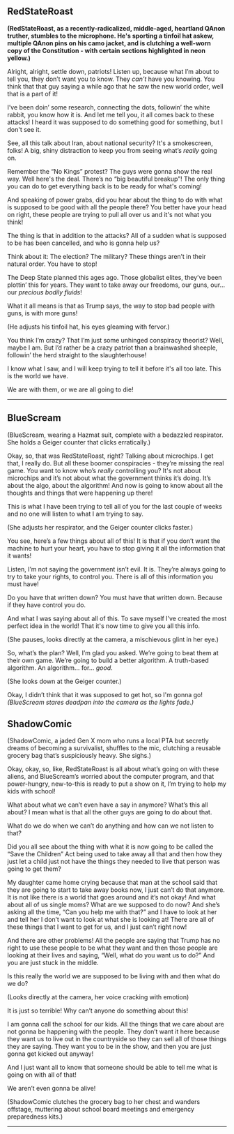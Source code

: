 ## RedStateRoast

**(RedStateRoast, as a recently-radicalized, middle-aged, heartland QAnon truther, stumbles to the microphone. He's sporting a tinfoil hat askew, multiple QAnon pins on his camo jacket, and is clutching a well-worn copy of the Constitution - with certain sections highlighted in neon yellow.)**

Alright, alright, settle down, patriots! Listen up, because what I’m about to tell you, they don’t want you to know. They *can’t* have you knowing. You think that that guy saying a while ago that he saw the new world order, well that is a part of it!

I’ve been doin’ some research, connecting the dots, followin’ the white rabbit, you know how it is. And let me tell you, it all comes back to these attacks! I heard it was supposed to do something good for something, but I don't see it.

See, all this talk about Iran, about national security? It's a smokescreen, folks! A big, shiny distraction to keep you from seeing what’s *really* going on. 

Remember the “No Kings” protest? The guys were gonna show the real way. Well here's the deal. There’s no “big beautiful breakup”! The only thing you can do to get everything back is to be ready for what's coming!

And speaking of power grabs, did you hear about the thing to do with what is supposed to be good with all the people there? You better have your head on right, these people are trying to pull all over us and it's not what you think!

The thing is that in addition to the attacks? All of a sudden what is supposed to be has been cancelled, and who is gonna help us?

Think about it: The election? The military? These things aren’t in their natural order. You have to stop! 

The Deep State planned this ages ago. Those globalist elites, they’ve been plottin’ this for years. They want to take away our freedoms, our guns, our… our *precious bodily fluids*!

What it all means is that as Trump says, the way to stop bad people with guns, is with more guns!

(He adjusts his tinfoil hat, his eyes gleaming with fervor.)

You think I’m crazy? That I’m just some unhinged conspiracy theorist? Well, maybe I am. But I’d rather be a crazy patriot than a brainwashed sheeple, followin’ the herd straight to the slaughterhouse!

I know what I saw, and I will keep trying to tell it before it's all too late. This is the world we have. 

We are with them, or we are all going to die!

---

## BlueScream

(BlueScream, wearing a Hazmat suit, complete with a bedazzled respirator. She holds a Geiger counter that clicks erratically.)

Okay, so, that was RedStateRoast, right? Talking about microchips. I get that, I really do. But all these boomer conspiracies - they’re missing the real game. You want to know who’s *really* controlling you? It's not about microchips and it’s not about what the government thinks it’s doing. It’s about the algo, about the algorithm! And now is going to know about all the thoughts and things that were happening up there!

This is what I have been trying to tell all of you for the last couple of weeks and no one will listen to what I am trying to say. 

(She adjusts her respirator, and the Geiger counter clicks faster.)

You see, here’s a few things about all of this! It is that if you don’t want the machine to hurt your heart, you have to stop giving it all the information that it wants!

Listen, I’m not saying the government isn’t evil. It is. They’re always going to try to take your rights, to control you. There is all of this information you must have! 

Do you have that written down? You must have that written down. Because if they have control you do.

And what I was saying about all of this. To save myself I’ve created the most perfect idea in the world! That it's now time to give you all this info.

(She pauses, looks directly at the camera, a mischievous glint in her eye.)

So, what’s the plan? Well, I’m glad you asked. We’re going to beat them at their own game. We’re going to build a better algorithm. A truth-based algorithm. An algorithm… for… *good*.

(She looks down at the Geiger counter.)

Okay, I didn’t think that it was supposed to get hot, so I'm gonna go!
*(BlueScream stares deadpan into the camera as the lights fade.)*

## ShadowComic

(ShadowComic, a jaded Gen X mom who runs a local PTA but secretly dreams of becoming a survivalist, shuffles to the mic, clutching a reusable grocery bag that’s suspiciously heavy. She sighs.)

Okay, okay, so, like, RedStateRoast is all about what’s going on with these aliens, and BlueScream’s worried about the computer program, and that power-hungry, new-to-this is ready to put a show on it, I’m trying to help my kids with school!

What about what we can’t even have a say in anymore? What’s this all about? I mean what is that all the other guys are going to do about that.

What do we do when we can’t do anything and how can we not listen to that?

Did you all see about the thing with what it is now going to be called the “Save the Children” Act being used to take away all that and then how they just let a child just not have the things they needed to live that person was going to get them?

My daughter came home crying because that man at the school said that they are going to start to take away books now, I just can’t do that anymore. It is not like there is a world that goes around and it’s not okay! And what about all of us single moms? What are we supposed to do now? And she’s asking all the time, “Can you help me with that?” and I have to look at her and tell her I don’t want to look at what she is looking at! There are all of these things that I want to get for us, and I just can’t right now!

And there are other problems! All the people are saying that Trump has no right to use these people to be what they want and then those people are looking at their lives and saying, “Well, what do you want us to do?” And you are just stuck in the middle.

Is this really the world we are supposed to be living with and then what do we do?

(Looks directly at the camera, her voice cracking with emotion)

It is just so terrible! Why can’t anyone do something about this!

I am gonna call the school for our kids. All the things that we care about are not gonna be happening with the people. They don’t want it here because they want us to live out in the countryside so they can sell all of those things they are saying. They want you to be in the show, and then you are just gonna get kicked out anyway!

And I just want all to know that someone should be able to tell me what is going on with all of that!

We aren’t even gonna be alive!

(ShadowComic clutches the grocery bag to her chest and wanders offstage, muttering about school board meetings and emergency preparedness kits.)

---
